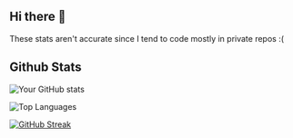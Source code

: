 ## Hi there 👋

These stats aren't accurate since I tend to code mostly in private repos :(

## Github Stats
![Your GitHub stats](https://github-readme-stats.vercel.app/api?username=eclinick&show_icons=true&theme=radical) 

![Top Languages](https://github-readme-stats.vercel.app/api/top-langs/?username=eclinick&layout=compact&theme=radical)

[![GitHub Streak](http://github-readme-streak-stats.herokuapp.com?user=eclinick&theme=radical)](https://git.io/streak-stats)


<!--
**MaxxRK/MaxxRK** is a ✨ _special_ ✨ repository because its `README.md` (this file) appears on your GitHub profile.

Here are some ideas to get you started:

- 🔭 I’m currently working on ...
- 🌱 I’m currently learning ...
- 👯 I’m looking to collaborate on ...
- 🤔 I’m looking for help with ...
- 💬 Ask me about ...
- 📫 How to reach me: ...
- 😄 Pronouns: ...
- ⚡ Fun fact: ...
-->
